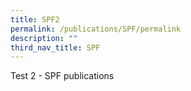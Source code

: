 ```yaml
---
title: SPF2
permalink: /publications/SPF/permalink
description: ""
third_nav_title: SPF
---
```

Test 2 - SPF publications